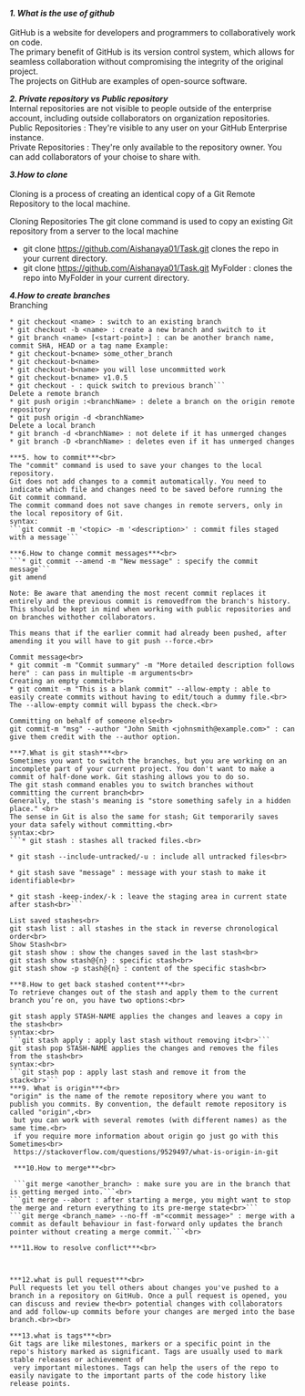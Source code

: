 ***1. What is the use of github*** <br><br>
GitHub is a website for developers and programmers to collaboratively work on code.<br>
The primary benefit of GitHub is its version control system, which allows for seamless collaboration without compromising the integrity of the original project.<br>
The projects on GitHub are examples of open-source software.<br>

***2. Private repository vs Public repository***<br>
Internal repositories are not visible to people outside of the enterprise account, including outside collaborators on organization repositories.<br>
Public Repositories : They're visible to any user on your GitHub Enterprise instance.<br>
Private Repositories : They're only available to the repository owner. You can add collaborators of your choise to share with.<br>

***3.How to clone***<br><br>
Cloning is a process of creating an identical copy of a Git Remote Repository to the local machine.

Cloning Repositories
The git clone command is used to copy an existing Git repository from a server to the local machine

* git clone https://github.com/Aishanaya01/Task.git clones the repo in your current directory.
* git clone https://github.com/Aishanaya01/Task.git MyFolder : clones the repo into MyFolder in your current directory.

***4.How to create branches***<br>
Branching<br>
```git branch <name> : create a new branch while staying on the current branch
* git checkout <name> : switch to an existing branch
* git checkout -b <name> : create a new branch and switch to it
* git branch <name> [<start-point>] : can be another branch name, commit SHA, HEAD or a tag name Example:
* git checkout-b<name> some_other_branch
* git checkout-b<name> 
* git checkout-b<name> you will lose uncommitted work
* git checkout-b<name> v1.0.5
* git checkout - : quick switch to previous branch```
Delete a remote branch
* git push origin :<branchName> : delete a branch on the origin remote repository
* git push origin -d <branchName>
Delete a local branch
* git branch -d <branchName> : not delete if it has unmerged changes
* git branch -D <branchName> : deletes even if it has unmerged changes

***5. how to commit***<br>
The "commit" command is used to save your changes to the local repository.
Git does not add changes to a commit automatically. You need to indicate which file and changes need to be saved before running the Git commit command.
The commit command does not save changes in remote servers, only in the local repository of Git.
syntax:
```git commit -m '<topic> -m '<description>' : commit files staged with a message```

***6.How to change commit messages***<br>
```* git commit --amend -m "New message" : specify the commit message```
git amend

Note: Be aware that amending the most recent commit replaces it entirely and the previous commit is removedfrom the branch's history. This should be kept in mind when working with public repositories and on branches withother collaborators.

This means that if the earlier commit had already been pushed, after amending it you will have to git push --force.<br>

Commit message<br>
* git commit -m "Commit summary" -m "More detailed description follows here" : can pass in multiple -m arguments<br>
Creating an empty commit<br>
* git commit -m "This is a blank commit" --allow-empty : able to easily create commits without having to edit/touch a dummy file.<br>
The --allow-empty commit will bypass the check.<br>

Committing on behalf of someone else<br>
git commit-m "msg" --author "John Smith <johnsmith@example.com>" : can give them credit with the --author option.

***7.What is git stash***<br>
Sometimes you want to switch the branches, but you are working on an incomplete part of your current project. You don't want to make a commit of half-done work. Git stashing allows you to do so. 
The git stash command enables you to switch branches without committing the current branch<br>
Generally, the stash's meaning is "store something safely in a hidden place." <br>
The sense in Git is also the same for stash; Git temporarily saves your data safely without committing.<br>
syntax:<br>
```* git stash : stashes all tracked files.<br>

* git stash --include-untracked/-u : include all untracked files<br>

* git stash save "message" : message with your stash to make it identifiable<br>

* git stash -keep-index/-k : leave the staging area in current state after stash<br>```

List saved stashes<br>
git stash list : all stashes in the stack in reverse chronological order<br>
Show Stash<br>
git stash show : show the changes saved in the last stash<br>
git stash show stash@{n} : specific stash<br>
git stash show -p stash@{n} : content of the specific stash<br>  

***8.How to get back stashed content***<br>
To retrieve changes out of the stash and apply them to the current branch you’re on, you have two options:<br>

git stash apply STASH-NAME applies the changes and leaves a copy in the stash<br>
syntax:<br>
```git stash apply : apply last stash without removing it<br>```
git stash pop STASH-NAME applies the changes and removes the files from the stash<br>
syntax:<br>
```git stash pop : apply last stash and remove it from the stack<br>```
***9. What is origin***<br>
"origin" is the name of the remote repository where you want to publish you commits. By convention, the default remote repository is called "origin",<br>
 but you can work with several remotes (with different names) as the same time.<br>
 if you require more information about origin go just go with this Sometimes<br>
 https://stackoverflow.com/questions/9529497/what-is-origin-in-git

 ***10.How to merge***<br>

 ```git merge <another_branch> : make sure you are in the branch that is getting merged into.```<br>
```git merge --abort : after starting a merge, you might want to stop the merge and return everything to its pre-merge state<br>```
```git merge <branch_name> --no-ff -m"<commit message>" : merge with a commit as default behaviour in fast-forward only updates the branch pointer without creating a merge commit.```<br>

***11.How to resolve conflict***<br>



***12.what is pull request***<br>
Pull requests let you tell others about changes you've pushed to a branch in a repository on GitHub. Once a pull request is opened, you can discuss and review the<br> potential changes with collaborators and add follow-up commits before your changes are merged into the base branch.<br><br>

***13.what is tags***<br>
Git tags are like milestones, markers or a specific point in the repo's history marked as significant. Tags are usually used to mark stable releases or achievement of
 very important milestones. Tags can help the users of the repo to easily navigate to the important parts of the code history like release points.


